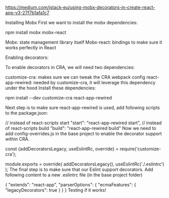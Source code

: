 https://medium.com/jstack-eu/using-mobx-decorators-in-create-react-app-v3-27f7b1afa1c7




Installing Mobx
First we want to install the mobx dependencies:


npm install mobx mobx-react


Mobx: state management library itself
Mobx-react: bindings to make sure it works perfectly in React


Enabling decorators:

To enable decorators in CRA, we will need two dependencies:

customize-cra: makes sure we can tweak the CRA webpack config
react-app-rewired: needed by customize-cra, it will leverage this dependency under the hood
Install these dependencies:

npm install --dev customize-cra react-app-rewired


Next step is to make sure react-app-rewired is used, add following scripts to the package.json:

// instead of react-scripts start
"start": "react-app-rewired start",
// instead of react-scripts build
"build": "react-app-rewired build"
Now we need to add config-overrides.js in the base project to enable the decorator support within CRA.



const {addDecoratorsLegacy, useEslintRc, override} = require('customize-cra');

module.exports = override(
    addDecoratorsLegacy(),
    useEslintRc('./.eslintrc')
);
The final step is to make sure that our Eslint support decorators. Add following content to a new .eslintrc file (in the base project folder)



{
  "extends": "react-app",
  "parserOptions": {
    "ecmaFeatures": {
      "legacyDecorators": true
    }
  }
}
Testing if it works!
